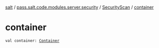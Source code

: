 [salt](../../index.md) / [pass.salt.code.modules.server.security](../index.md) / [SecurityScan](index.md) / [container](./container.md)

# container

`val container: `[`Container`](../../pass.salt.code.container/-container/index.md)
